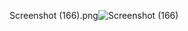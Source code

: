 Screenshot (166).png![Screenshot (166)](https://user-images.githubusercontent.com/95216822/194227266-7e69ef2e-e8ca-49ae-90fb-35b3eef6ed1b.png)
